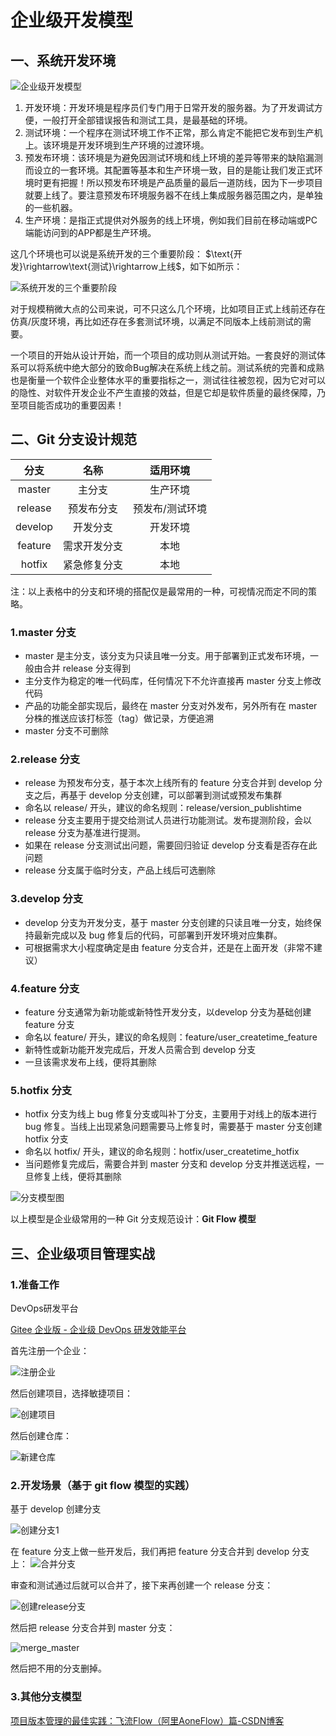 # 企业级开发模型

## 一、系统开发环境

![企业级开发模型](./pic/7-企业级开发模型.png)

1. 开发环境：开发环境是程序员们专门用于日常开发的服务器。为了开发调试方便，一般打开全部错误报告和测试工具，是最基础的环境。 
2. 测试环境：一个程序在测试环境工作不正常，那么肯定不能把它发布到生产机上。该环境是开发环境到生产环境的过渡环境。 
3. 预发布环境：该环境是为避免因测试环境和线上环境的差异等带来的缺陷漏测而设立的一套环境。其配置等基本和生产环境一致，目的是能让我们发正式环境时更有把握！所以预发布环境是产品质量的最后一道防线，因为下一步项目就要上线了。要注意预发布环境服务器不在线上集成服务器范围之内，是单独的一些机器。
4. 生产环境：是指正式提供对外服务的线上环境，例如我们目前在移动端或PC端能访问到的APP都是生产环境。

这几个环境也可以说是系统开发的三个重要阶段： $\text{开发}\rightarrow\text{测试}\rightarrow上线$，如下如所示：

![系统开发的三个重要阶段](./pic/7-系统开发的三个重要阶段.png)

对于规模稍微大点的公司来说，可不只这么几个环境，比如项目正式上线前还存在仿真/灰度环境，再比如还存在多套测试环境，以满足不同版本上线前测试的需要。

 一个项目的开始从设计开始，而一个项目的成功则从测试开始。一套良好的测试体系可以将系统中绝大部分的致命Bug解决在系统上线之前。测试系统的完善和成熟也是衡量一个软件企业整体水平的重要指标之一，测试往往被忽视，因为它对可以的隐性、对软件开发企业不产生直接的效益，但是它却是软件质量的最终保障，乃至项目能否成功的重要因素！

## 二、Git 分支设计规范

| 分支 | 名称 | 适用环境 |
| :--: | :--: | :--: |
| master | 主分支 | 生产环境 |
| release | 预发布分支 | 预发布/测试环境 |
| develop | 开发分支 | 开发环境 |
| feature | 需求开发分支 | 本地 |
| hotfix | 紧急修复分支 | 本地 |

注：以上表格中的分支和环境的搭配仅是最常用的一种，可视情况而定不同的策略。

### 1.master 分支

- master 是主分支，该分支为只读且唯一分支。用于部署到正式发布环境，一般由合并 release 分支得到
- 主分支作为稳定的唯一代码库，任何情况下不允许直接再 master 分支上修改代码
- 产品的功能全部实现后，最终在 master 分支对外发布，另外所有在 master 分株的推送应该打标签（tag）做记录，方便追溯
- master 分支不可删除

### 2.release 分支

- release 为预发布分支，基于本次上线所有的 feature 分支合并到 develop 分支之后，再基于 develop 分支创建，可以部署到测试或预发布集群
- 命名以 release/ 开头，建议的命名规则：release/version_publishtime
- release 分支主要用于提交给测试人员进行功能测试。发布提测阶段，会以 release 分支为基准进行提测。
- 如果在 release 分支测试出问题，需要回归验证 develop 分支看是否存在此问题
- release 分支属于临时分支，产品上线后可选删除

### 3.develop 分支

- develop 分支为开发分支，基于 master 分支创建的只读且唯一分支，始终保持最新完成以及 bug 修复后的代码，可部署到开发环境对应集群。
- 可根据需求大小程度确定是由 feature 分支合并，还是在上面开发（非常不建议）

### 4.feature 分支

- feature 分支通常为新功能或新特性开发分支，以develop 分支为基础创建 feature 分支
- 命名以 feature/ 开头，建议的命名规则：feature/user_createtime_feature
- 新特性或新功能开发完成后，开发人员需合到 develop 分支
- 一旦该需求发布上线，便将其删除

### 5.hotfix 分支

- hotfix 分支为线上 bug 修复分支或叫补丁分支，主要用于对线上的版本进行 bug 修复。当线上出现紧急问题需要马上修复时，需要基于 master 分支创建 hotfix 分支
- 命名以 hotfix/ 开头，建议的命名规则：hotfix/user_createtime_hotfix
- 当问题修复完成后，需要合并到 master 分支和 develop 分支并推送远程，一旦修复上线，便将其删除

![分支模型图](./pic/7-分支模型图.png)

以上模型是企业级常用的一种 Git 分支规范设计：**Git Flow 模型**

## 三、企业级项目管理实战

### 1.准备工作

DevOps研发平台

[Gitee 企业版 - 企业级 DevOps 研发效能平台](https://gitee.com/enterprises)

首先注册一个企业：

![注册企业](./pic/7-注册企业.png)

然后创建项目，选择敏捷项目：

![创建项目](./pic/7-创建项目.png)

然后创建仓库：

![新建仓库](./pic/7-新建仓库.png)

### 2.开发场景（基于 git flow 模型的实践）

基于 develop 创建分支

![创建分支1](./pic/7-创建分支1.png)

在 feature 分支上做一些开发后，我们再把 feature 分支合并到 develop 分支上：
![合并分支](./pic/7-合并分支.png)

审查和测试通过后就可以合并了，接下来再创建一个 release 分支：

![创建release分支](./pic/7-创建release分支.png)

然后把 release 分支合并到 master 分支：

![merge_master](./pic/7-merge_master.png)

然后把不用的分支删掉。

### 3.其他分支模型

[项目版本管理的最佳实践：飞流Flow（阿里AoneFlow）篇-CSDN博客](https://blog.csdn.net/bbcckkl/article/details/111087267)